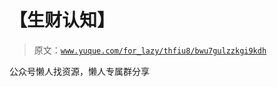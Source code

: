 # 【生财认知】

> 原文：[`www.yuque.com/for_lazy/thfiu8/bwu7gulzzkgi9kdh`](https://www.yuque.com/for_lazy/thfiu8/bwu7gulzzkgi9kdh)

<ne-p id="u1d1265e2" data-lake-id="u1d1265e2"><ne-text id="ubef0efa5">公众号懒人找资源，懒人专属群分享</ne-text></ne-p>